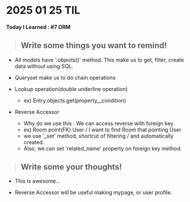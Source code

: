 # **2025 01 25 TIL**

#### Today I Learned : #7 ORM

> ## Write some things you want to remind!

- All models have '.objects()' method. This make us to get, filter, create data without using SQL.

- Queryset make us to do chain operations

- Lookup operation(double underline operation)

  - ex) Entry.objects.get(property\_\_condition)

- Reverse Accessor
  - Why do we use this : We can access reverse with foreign key.
  - ex) Room point(FK) User / I want to find Room that pointing User
  - we use '\_set' method, shortcut of filtering / and automatically created.
  - Also, we can set 'related_name' property on foreign key method.

> ## Write some your thoughts!

- This is awesome...

- Reverse Accessor will be useful making mypage, or user profile.
